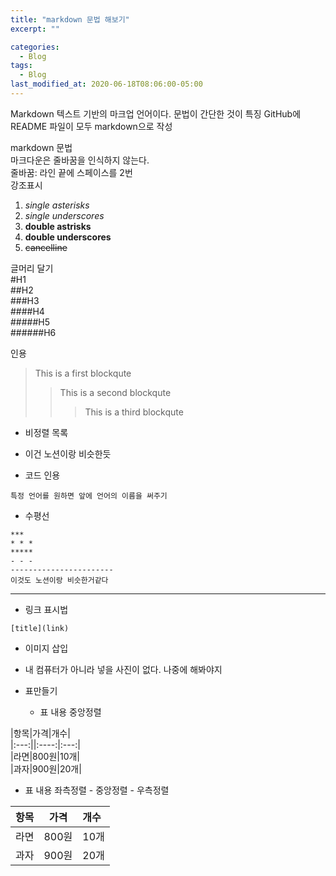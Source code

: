```yaml
---  
title: "markdown 문법 해보기"  
excerpt: ""  

categories:  
  - Blog  
tags:  
  - Blog  
last_modified_at: 2020-06-18T08:06:00-05:00  
---  
```



Markdown
텍스트 기반의 마크업 언어이다. 문법이 간단한 것이 특징
GitHub에 README 파일이 모두 markdown으로 작성

markdown 문법  
마크다운은 줄바꿈을 인식하지 않는다.  
줄바꿈: 라인 끝에 스페이스를 2번  
강조표시  
1. *single asterisks*  
2. _single underscores_  
3. **double astrisks**  
4. __double underscores__  
5. ~~cancelline~~  

글머리 달기  
#H1  
##H2  
###H3  
####H4  
#####H5  
######H6  

인용  
>This is a first blockqute  
>>This is a second blockqute  
>>>This is a third blockqute  

* 비정렬 목록  
 * 이건 노션이랑 비슷한듯  
 
* 코드 인용
```
특정 언어를 원하면 앞에 언어의 이름을 써주기
```

* 수평선
```
***
* * *
*****
- - -
-----------------------
이것도 노션이랑 비슷한거같다
```
------------------------

* 링크 표시법
```
[title](link)
```

* 이미지 삽입
 * 내 컴퓨터가 아니라 넣을 사진이 없다. 나중에 해봐야지  

* 표만들기  
  * 표 내용 중앙정렬  
  
|항목|가격|개수|  
|:---:||:----:|:---:|  
|라면|800원|10개|  
|과자|900원|20개|  
  
  * 표 내용 좌측정렬 - 중앙정렬 - 우측정렬  
  
|항목|가격|개수|  
|---:|:----:|:----|  
|라면|800원|10개|  
|과자|900원|20개|  








